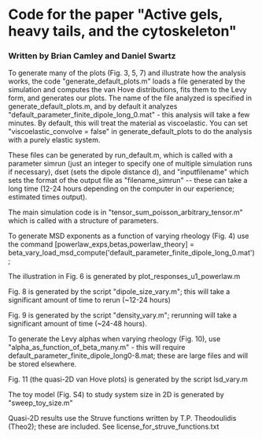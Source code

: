 # Code for the paper "Active gels, heavy tails, and the cytoskeleton"
### Written by Brian Camley and Daniel Swartz

To generate many of the plots (Fig. 3, 5, 7) and illustrate how the analysis works, the code "generate_default_plots.m" loads a file generated by the simulation and computes the van Hove distributions, fits them to the Levy form, and generates our plots. The name of the file analyzed is specified in generate_default_plots.m, and by default it analyzes "default_parameter_finite_dipole_long_0.mat" - this analysis will take a few minutes. By default, this will treat the material as viscoelastic. You can set "viscoelastic_convolve = false" in generate_default_plots to do the analysis with a purely elastic system.

These files can be generated by run_default.m, which is called with a parameter simrun (just an integer to specify one of multiple simulation runs if necessary), dset (sets the dipole distance d), and "inputfilename" which sets the format of the output file as "filename_simrun" -- these can take a long time (12-24 hours depending on the computer in our experience; estimated times output). 

The main simulation code is in "tensor_sum_poisson_arbitrary_tensor.m" which is called with a structure of parameters.

To generate MSD exponents as a function of varying rheology (Fig. 4) use the command
[powerlaw_exps,betas,powerlaw_theory] = beta_vary_load_msd_compute('default_parameter_finite_dipole_long_0.mat');

The illustration in Fig. 6 is generated by plot_responses_u1_powerlaw.m

Fig. 8 is generated by the script "dipole_size_vary.m"; this will take a significant amount of time to rerun (~12-24 hours)

Fig. 9 is generated by the script "density_vary.m"; rerunning will take a significant amount of time (~24-48 hours).

To generate the Levy alphas when varying rheology (Fig. 10), use "alpha_as_function_of_beta_many.m" - this will require default_parameter_finite_dipole_long0-8.mat; these are large files and will be stored elsewhere.

Fig. 11 (the quasi-2D van Hove plots) is generated by the script lsd_vary.m

The toy model (Fig. S4) to study system size in 2D is generated by "sweep_toy_size.m"

Quasi-2D results use the Struve functions written by T.P. Theodoulidis (Theo2); these are included. See license_for_struve_functions.txt

